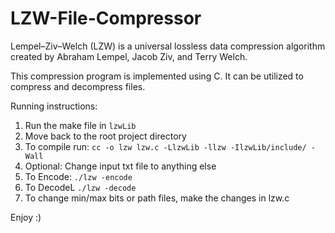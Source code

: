 # LZW-File-Compressor
Lempel–Ziv–Welch (LZW) is a universal lossless data compression algorithm created by Abraham Lempel, Jacob Ziv, and Terry Welch.

This compression program is implemented using C. It can be utilized to compress and decompress files.


Running instructions:
1) Run the make file in ```lzwLib```
2) Move back to the root project directory
3) To compile run: `cc -o lzw lzw.c -LlzwLib -llzw -IlzwLib/include/ -Wall`
4) Optional: Change input txt file to anything else
5) To Encode: `./lzw -encode`
6) To DecodeL `./lzw -decode`
7) To change min/max bits or path files, make the changes in lzw.c

Enjoy :)
